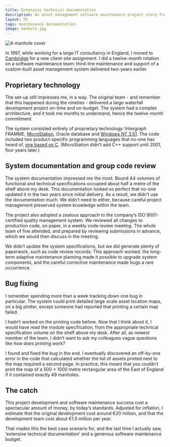 ```yaml
---
title: Extensive technical documentation
description: An asset management software maintenance project story from 1997
layout: hh
tags: maintenance documentation
image: manhole.jpg
---
```


<!--
1. 1997, working for a large IT consultancy in Cambridge, 12 months' maintenance.
2. Original project delivered large waterfall development on-time and on-budget.
3. Proprietary technology: FRAMME, MicroStation, Oracle DB and Windows NT 3.51.
4. Bound A4 volumes of functional and technical specifications on the shelf.
5. We didn't use the documentation much: a backup.
6. Quality management system: group code review on paper, much paperwork.
7. A week investigating the off-by-one printing error: 49 manholes in 500×1000 m.
8. This success cost a spectacular amount of money: €20 million + €1.5 million/year.
-->

![A manhole cover](manhole.jpg)

In 1997, while working for a large IT consultancy in England, I moved to 
[Cambridge](https://en.wikipedia.org/wiki/Cambridge) for a new client-site assignment.
I did a twelve-month rotation on a software maintenance team: third-line maintenance and support of a custom-built asset management system delivered two-years earlier.

## Proprietary technology

The set-up still impresses me, in a way.
The original team - and remember that this happened during the nineties - delivered a large waterfall development project on-time and on-budget.
The system had a complex architecture, and it took me months to understand, hence the twelve-month commitment.

The system consisted entirely of proprietary technology: Intergraph FRAMME, 
[MicroStation](https://en.wikipedia.org/wiki/MicroStation), Oracle database and 
[Windows NT 3.51](https://en.wikipedia.org/wiki/Windows_NT_3.51).
The code included two product-specific programming languages that no-one has heard of, 
[one based on C](http://www.la-solutions.co.uk/content/V8/MDL/MdlDevelopmentEnvironment.htm).
(MicroStation didn’t add C++ support until 2001, four years later.)

## System documentation and group code review

The system documentation impressed me the most.
Bound A4 volumes of functional and technical specifications occupied about half a metre of the shelf above my desk.
This documentation looked so perfect that no-one updated it in the two years since initial delivery.
As a result, we didn’t use the documentation much.
We didn’t need to either, because careful project management preserved system knowledge within the team.

The project also adopted a zealous approach to the company’s ISO 9001-certified quality management system.
We reviewed all changes to production code, on paper, in a weekly code review meeting.
The whole team of five attended, and prepared by reviewing submissions in advance, which we would then discuss in the meeting.

We didn’t update the system specifications, but we did generate plenty of paperwork, such as code review records.
This approach worked: the long-term adaptive maintenance planning made it possible to upgrade system components, and the careful corrective maintenance made bugs a rare occurrence.

## Bug fixing

I remember spending more than a week tracking down one bug in particular.
The system could print detailed large scale asset location maps, on a big plotter, except someone had reported that printing a certain map failed.

I hadn’t worked on the printing code before.
Now that I think about it, I would have read the module specification, from the appropriate technical specification volume on the shelf above my desk.
After all, as newest member of the team, I didn’t want to ask my colleagues vague questions like _how does printing work?_

I found and fixed the bug in the end.
I eventually discovered an off-by-one error in the code that calculated whether the list of assets printed next to the map required a second page.
In practice, this meant that you couldn’t print the map of a 500 × 1000 metre rectangular area of the East of England if it contained exactly 49 manholes.

## The catch

This project development and software maintenance success cost a spectacular amount of money, by today’s standards.
Adjusted for inflation, I estimate that the original development cost around €20 million, and that the development team cost about €1.5 million per year.

That mades this the best case scenario for, and the last time I actually saw, ‘extensive technical documentation’ and a generous software maintenance budget.
